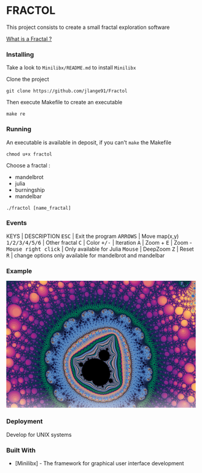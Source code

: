 # FRACTOL

This project consists to create a small fractal exploration software

[What is a Fractal ?](https://en.wikipedia.org/wiki/Fractal)

### Installing

Take a look to `Minilibx/README.md` to install `Minilibx`

Clone the project

```
git clone https://github.com/jlange91/Fractol
```

Then execute Makefile to create an executable

```
make re
```

### Running

An executable is available in deposit, if you can't `make` the Makefile

```
chmod u+x fractol
```

Choose a fractal :
* mandelbrot
* julia
* burningship
* mandelbar


```
./fractol [name_fractal]
```

### Events

KEYS | DESCRIPTION
<kbd>ESC</kbd> | Exit the program
<kbd>ARROWS</kbd> | Move map(x,y)
<kbd>1/2/3/4/5/6</kbd> | Other fractal
<kbd>C</kbd> | Color
<kbd>+/-</kbd> | Iteration
<kbd>A</kbd> | Zoom +
<kbd>E</kbd> | Zoom -
<kbd>Mouse right click</kbd> | Only available for Julia
<kbd>Mouse</kbd> | DeepZoom
<kbd>Z</kbd> | Reset
<kbd>R</kbd> | change options only available for mandelbrot and mandelbar

### Example

![fractol_mandelbrot](./fractal.jpg "fractol_mandelbrot")

### Deployment

Develop for UNIX systems

### Built With

* [Minilibx] - The framework for graphical user interface development


